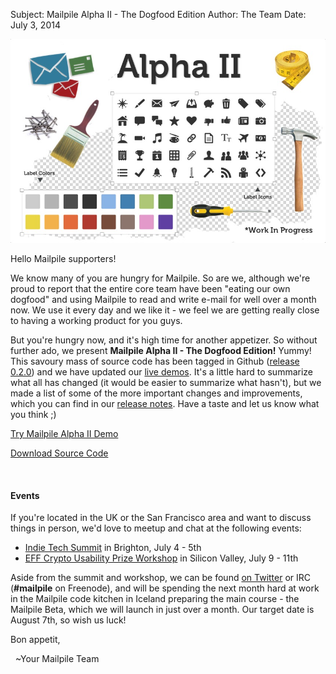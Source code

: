 Subject: Mailpile Alpha II - The Dogfood Edition
Author: The Team
Date: July 3, 2014

<img src="/files/Alpha-II.jpg" border="0">

Hello Mailpile supporters!

We know many of you are hungry for Mailpile. So are we, although we're
proud to report that the entire core team have been "eating our own
dogfood" and using Mailpile to read and write e-mail for well over a
month now. We use it every day and we like it - we feel we are getting
really close to having a working product for you guys.

But you're hungry now, and it's high time for another appetizer.  So
without further ado, we present **Mailpile Alpha II - The Dogfood Edition!**
Yummy! This savoury mass of source code has been tagged in Github
([release 0.2.0](https://github.com/pagekite/Mailpile/releases))
and we have updated our [live demos](/demos/). It's a little hard
to summarize what all has changed (it would be easier to summarize what
hasn't), but we made a list of some of the more important changes and
improvements, which you can find in our
[release notes](https://github.com/pagekite/Mailpile/wiki/Release-Notes-201406-Alpha-II). Have a taste and let us know what you think ;)

<a class="button-primary" href="/demos/">Try Mailpile Alpha II Demo</a>

<a class="button-secondary" href="https://github.com/pagekite/Mailpile" target="_blank">Download Source Code</a>

<br class="add-bottom">

#### Events

If you're located in the UK or the San Francisco area and want to discuss things in person, we'd love to meetup and chat at the following events:

<ul class="square">
   <li><a href="https://indietech.org/summit/">Indie Tech Summit</a> in Brighton, July 4 - 5th</li>
  <li><a href="http://cups.cs.cmu.edu/soups/2014/workshops/effcup.html">EFF Crypto Usability Prize Workshop</a> in Silicon Valley, July 9 - 11th</li>
</ul>

Aside from the summit and workshop, we can be found
[on Twitter](https://twitter.com/MailpileTeam) or IRC (**#mailpile** on
Freenode), and will be spending the next month hard at work in the
Mailpile code kitchen in Iceland preparing the main course - the Mailpile Beta,
which we will launch in just over a month. Our target date is August
7th, so wish us luck!

Bon appetit,

 &nbsp; ~Your Mailpile Team

